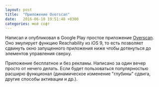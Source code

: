 ```yaml
---
layout: post
title:  "Приложение Overscan"
date:   2016-06-10 19:51:48 +0300
categories: мой софт
---
```


Написал и опубликовал в Google Play простое приложение [Overscan](https://play.google.com/store/apps/details?id=execbit.ru.overscan). Оно эмулирует функцию Reachability из iOS 9, то есть позволяет сдвинуть окно запущенного приложения ниже чтобы дотянуться до элементов управления сверху.

Приложение бесплатное и без рекламы. Написано за один вечер просто от нечего делать. Если будет пользоваться популярностью расширю функционал (динамическое изменение "глубины" сдвига, другие способы активации и др.).

